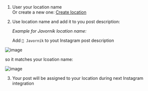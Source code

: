 1. User your location name  
   Or create a new one: [Create location](locationCreation.md)
2. Use location name and add it to you post description:
   
   *Example for Javorník location name:*
   
   Add `📍 Javorník` to yout Instagram post description

  ![image](https://github.com/mappedme/docs/assets/157869436/2555d31c-54a7-4f89-b404-ccb89ae00ed8)

  so it matches your lcoation name:

  ![image](https://github.com/mappedme/docs/assets/157869436/21df39d7-2c63-40dc-a845-0c20f1500f13)
  
3. Your post will be assigned to your location during next Instagram integration
